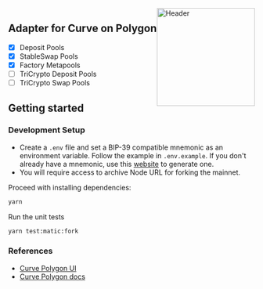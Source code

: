 <img src="https://avatars.githubusercontent.com/u/71294241?s=400&u=0b62a061c11a7536c27b1d53760152b5e9bd40f5&v=4" alt="Header" style="width:200px;align=center;float: right;" />

## Adapter for Curve on Polygon

- [x] Deposit Pools
- [x] StableSwap Pools
- [x] Factory Metapools
- [ ] TriCrypto Deposit Pools
- [ ] TriCrypto Swap Pools

## Getting started

### Development Setup

- Create a `.env` file and set a BIP-39 compatible mnemonic as an environment variable. Follow the example in `.env.example`. If you don't already have a mnemonic, use this [website](https://iancoleman.io/bip39/) to generate one.
- You will require access to archive Node URL for forking the mainnet.

Proceed with installing dependencies:

```sh
yarn
```

Run the unit tests

```sh
yarn test:matic:fork
```

### References

- [Curve Polygon UI](https://polygon.curve.fi/)
- [Curve Polygon docs](https://curve.readthedocs.io/ref-addresses.html#polygon)
